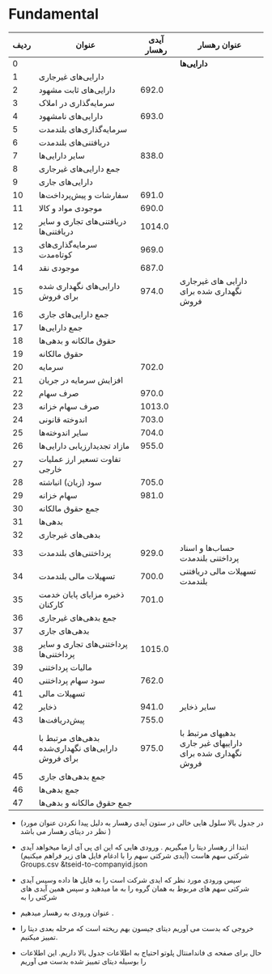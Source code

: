 # Fundamental
| ردیف | عنوان                                                  | آیدی رهسار | عنوان رهسار                                               |
| ---- | ------------------------------------------------------ | ---------- | --------------------------------------------------------- |
| 0    | ||                                               **دارایی‌ها**|
| 1    | دارايی‌های غیرجاری                                      |            |                                                           |
| 2    | دارایی‌های ثابت مشهود                                  | 692.0      |                                                           |
| 3    | سرمایه‌گذاری در املاک                                  |            |                                                           |
| 4    | دارایی‌های نامشهود                                     | 693.0      |                                                           |
| 5    | سرمایه‌گذاری‌های بلندمدت                               |            |                                                           |
| 6    | دریافتنی‌های بلندمدت                                   |            |                                                           |
| 7    | سایر دارایی‌ها                                         | 838.0      |                                                           |
| 8    | جمع دارایی‌های غیرجاری                                 |            |                                                           |
| 9    | دارایی‌های جاری                                        |            |                                                           |
| 10   | سفارشات و پیش‌پرداخت‌ها                                | 691.0      |                                                           |
| 11   | موجودی مواد و کالا                                     | 690.0      |                                                           |
| 12   | دریافتنی‌های تجاری و سایر دریافتنی‌ها                  | 1014.0     |                                                           |
| 13   | سرمایه‌گذاری‌های کوتاه‌مدت                             | 969.0      |                                                           |
| 14   | موجودی نقد                                             | 687.0      |                                                           |
| 15   | دارایی‌های نگهداری شده برای فروش                       | 974.0      | دارایی های غیرجاری نگهداری شده برای فروش                  |
| 16   | جمع دارایی‌های جاری                                    |            |                                                           |
| 17   | جمع دارایی‌ها                                          |            |                                                           |
| 18   | حقوق مالکانه و بدهی‌ها                                 |            |                                                           |
| 19   | حقوق مالکانه                                           |            |                                                           |
| 20   | سرمايه                                                 | 702.0      |                                                           |
| 21   | افزایش سرمایه در جریان                                 |            |                                                           |
| 22   | صرف سهام                                               | 970.0      |                                                           |
| 23   | صرف سهام خزانه                                         | 1013.0     |                                                           |
| 24   | اندوخته قانونی                                         | 703.0      |                                                           |
| 25   | ساير اندوخته‌ها                                        | 704.0      |                                                           |
| 26   | مازاد تجدیدارزيابی دارایی‌ها                           | 955.0      |                                                           |
| 27   | تفاوت تسعیر ارز عملیات خارجی                           |            |                                                           |
| 28   | سود (زيان) انباشته                                     | 705.0      |                                                           |
| 29   | سهام خزانه                                             | 981.0      |                                                           |
| 30   | جمع حقوق مالکانه                                       |            |                                                           |
| 31   | بدهی‌ها                                                |            |                                                           |
| 32   | بدهی‌های غیرجاری                                       |            |                                                           |
| 33   | پرداختنی‌های بلندمدت                                   | 929.0      | حساب‌ها و اسناد پرداختنی بلندمدت                          |
| 34   | تسهیلات مالی بلندمدت                                   | 700.0      | تسهیلات مالی دریافتنی بلندمدت                             |
| 35   | ذخیره مزایای پایان خدمت کارکنان                        | 701.0      |                                                           |
| 36   | جمع بدهی‌های غیرجاری                                   |            |                                                           |
| 37   | بدهی‌های جاری                                          |            |                                                           |
| 38   | پرداختنی‌های تجاری و سایر پرداختنی‌ها                  | 1015.0     |                                                           |
| 39   | مالیات پرداختنی                                        |            |                                                           |
| 40   | سود سهام پرداختنی                                      | 762.0      |                                                           |
| 41   | تسهیلات مالی                                           |            |                                                           |
| 42   | ذخایر                                                  | 941.0      | سایر ذخایر                                                |
| 43   | پیش‌دریافت‌ها                                          | 755.0      |                                                           |
| 44   | بدهی‌های ‌مرتبط ‌با دارایی‌های نگهداری‌‌شده برای ‌فروش | 975.0      | بدهیهای مرتبط با داراییهای غیر جاری نگهداری شده برای فروش |
| 45   | جمع بدهی‌های جاری                                      |            |                                                           |
| 46   | جمع بدهی‌ها                                            |            |                                                           |
| 47   | جمع حقوق مالکانه و بدهی‌ها                             |            |                                                           |

- (در جدول بالا سلول هایی خالی در ستون آیدی رهسار به دلیل پیدا نکردن عنوان مورد نظر در دیتای رهسار می باشد )

- ابتدا از رهسار دیتا را میگیریم . ورودی هایی که این ای پی آی ازما میخواهد آیدی شرکتی سهم هاست (آیدی شرکتی سهم را با ادغام فایل های زیر فراهم میکنیم)
Groups.csv &tseid-to-companyid.json

- سپس  ورودی مورد نظر که ایدی شرکت است را به فایل ها داده وسپس آیدی شرکتی  سهم های مربوط به  همان گروه را به ما میدهید و سپس همین آیدی های شرکتی را  به 

- عنوان ورودی به رهسار میدهیم .

- خروجی که بدست می آوریم دیتای جیسون  بهم ریخته است که  مرحله بعدی دیتا را تمییز میکنیم. 

- حال برای صفحه ی فاندامنتال پلوتو احتیاج به اطلاعات جدول بالا داریم. این اطلاعات را بوسیله دیتای تمییز شده بدست می آوریم